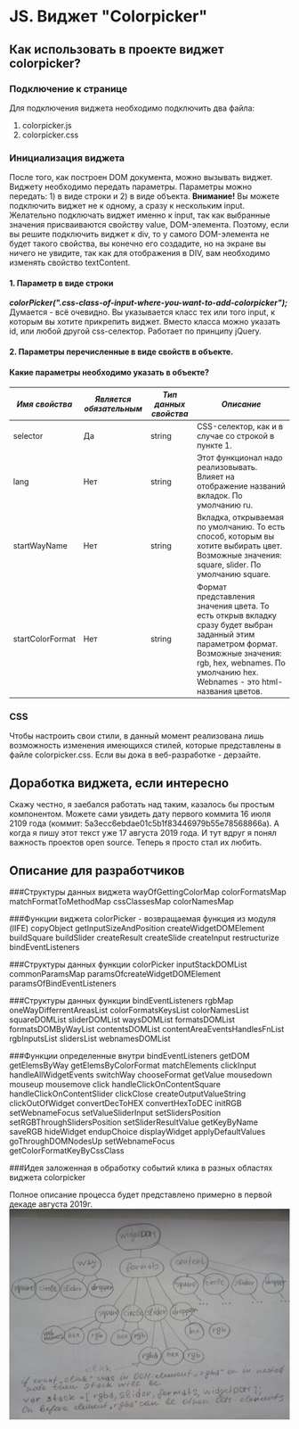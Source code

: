 JS. Виджет "Colorpicker"
========================

Как использовать в проекте виджет colorpicker?
----------------------------------------------
### Подключение к странице
Для подключения виджета необходимо подключить два файла: 
1. colorpicker.js
2. colorpicker.css

### Инициализация виджета
После того, как построен DOM документа, можно вызывать виджет. Виджету необходимо передать параметры. 
Параметры можно передать: 1) в виде строки и 2) в виде объекта.
**Внимание!** Вы можете подключить виджет не к одному, а сразу к нескольким input. Желательно подключать виджет 
именно к input, так как выбранные значения присваиваются свойству value, DOM-элемента. Поэтому, если вы 
решите подключить виджет к div, то у самого DOM-элемента не будет такого свойства, вы конечно его создадите,
но на экране вы ничего не увидите, так как для отображения в DIV, вам необходимо изменять свойство textContent.

#### 1. Параметр в виде строки
***colorPicker(".css-class-of-input-where-you-want-to-add-colorpicker");***
Думается - всё очевидно. Вы указывается класс тех или того input, к которым вы хотите прикрепить виджет.
Вместо класса можно указать id, или любой другой css-селектор. Работает по принципу jQuery. 
#### 2. Параметры перечисленные в виде свойств в объекте.
#### Какие параметры необходимо указать в объекте? 
***Имя свойства*** | ***Является обязательным*** | ***Тип данных свойства*** | ***Описание***
-------------|-----------------------|---------------------|----------------------
selector | Да | string | CSS-селектор, как и в случае со строкой в пункте 1.
lang | Нет | string | Этот функционал надо реализовывать. Влияет на отображение названий вкладок. По умолчанию ru.
startWayName | Нет | string | Вкладка, открываемая по умолчанию. То есть способ, которым вы хотите выбирать цвет. Возможные значения: square, slider. По умолчанию square.
startColorFormat | Нет | string | Формат представления значения цвета. То есть открыв вкладку сразу будет выбран заданный этим параметром формат. Возможные значения: rgb, hex, webnames. По умолчанию hex. Webnames - это html-названия цветов. 

### CSS
Чтобы настроить свои стили, в данный момент реализована лишь возможность изменения имеющихся стилей,
которые представлены в файле colorpicker.css. Если вы дока в веб-разработке - дерзайте. 

Доработка виджета, если интересно
----------------------------------------------
Скажу честно, я заебался работать над таким, казалось бы простым компонентом. Можете сами увидеть дату первого 
коммита 16 июля 2109 года (коммит: 5a3ecc6ebdae01c5b1f83446979b55e78568866a). А когда я пишу этот текст уже 
17 августа 2019 года. И тут вдруг я понял важность проектов open source. Теперь я просто стал их любить.

Описание для разработчиков
----------------------------------------------

###Структуры данных виджета
    wayOfGettingColorMap
    colorFormatsMap
    matchFormatToMethodMap
    cssClassesMap
    colorNamesMap

###Функции виджета
    colorPicker - возвращаемая функция из модуля (IIFE)
    copyObject
    getInputSizeAndPosition
    createWidgetDOMElement
    buildSquare
    buildSlider
    createResult
    createSlide
    createInput
    restructurize
    bindEventListeners

###Структуры данных функции colorPicker
    inputStackDOMList
    commonParamsMap
    paramsOfcreateWidgetDOMElement
    paramsOfBindEventListeners

###Структуры данных функции bindEventListeners
    rgbMap
    oneWayDifferrentAreasList
    colorFormatsKeysList
    colorNamesList
    squareDOMList
    sliderDOMList
    waysDOMList
    formatsDOMList
    formatsDOMByWayList
    contentsDOMList
    contentAreaEventsHandlesFnList
    rgbInputsList
    slidersList
    webnamesDOMList

###Функции определенные внутри bindEventListeners
    getDOM
    getElemsByWay
    getElemsByColorFormat
    matchElements
    clickInput
    handleAllWidgetEvents
    switchWay
    chooseFormat
    getValue
    mousedown
    mouseup
    mousemove
    click
    handleClickOnContentSquare
    handleClickOnContentSlider
    clickClose
    createOutputValueString
    clickOutOfWidget
    convertDecToHEX
    convertHexToDEC
    initRGB
    setWebnameFocus
    setValueSliderInput
    setSlidersPosition
    setRGBThroughSlidersPosition
    setSliderResultValue
    getKeyByName
    saveRGB
    hideWidget
    endupChoice
    displayWidget
    applyDefaultValues
    goThroughDOMNodesUp
    setWebnameFocus
    getColorFormatKeyByCssClass
    
    
###Идея заложенная в обработку событий клика в разных областях виджета colorpicker


Полное описание процесса будет представлено примерно в первой декаде августа 2019г.
![DOM-дерево виджета](../../img/IMG_20190725_194412.jpg)